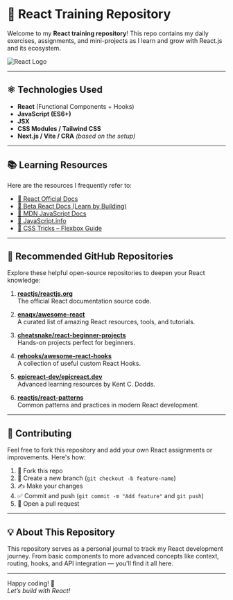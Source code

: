

# 📘 React Training Repository

Welcome to my **React training repository**! This repo contains my daily exercises, assignments, and mini-projects as I learn and grow with React.js and its ecosystem.

![React Logo](https://upload.wikimedia.org/wikipedia/commons/a/a7/React-icon.svg)

---

## ⚛️ Technologies Used

- **React** (Functional Components + Hooks)
- **JavaScript (ES6+)**
- **JSX**
- **CSS Modules / Tailwind CSS**
- **Next.js / Vite / CRA** *(based on the setup)*

---

## 📚 Learning Resources

Here are the resources I frequently refer to:

- [🔗 React Official Docs](https://react.dev/)
- [🔗 Beta React Docs (Learn by Building)](https://react.dev/learn)
- [🔗 MDN JavaScript Docs](https://developer.mozilla.org/en-US/docs/Web/JavaScript)
- [🔗 JavaScript.info](https://javascript.info/)
- [🔗 CSS Tricks – Flexbox Guide](https://css-tricks.com/snippets/css/a-guide-to-flexbox/)

---

## 🚀 Recommended GitHub Repositories

Explore these helpful open-source repositories to deepen your React knowledge:

1. **[reactjs/reactjs.org](https://github.com/reactjs/reactjs.org)**  
   The official React documentation source code.

2. **[enaqx/awesome-react](https://github.com/enaqx/awesome-react)**  
   A curated list of amazing React resources, tools, and tutorials.

3. **[cheatsnake/react-beginner-projects](https://github.com/cheatsnake/react-beginner-projects)**  
   Hands-on projects perfect for beginners.

4. **[rehooks/awesome-react-hooks](https://github.com/rehooks/awesome-react-hooks)**  
   A collection of useful custom React Hooks.

5. **[epicreact-dev/epicreact.dev](https://github.com/epicreact-dev/epicreact.dev)**  
   Advanced learning resources by Kent C. Dodds.

6. **[reactjs/react-patterns](https://github.com/reactjs/react-patterns)**  
   Common patterns and practices in modern React development.

---

## 🤝 Contributing

Feel free to fork this repository and add your own React assignments or improvements. Here's how:

1. 🍴 Fork this repo
2. 🔀 Create a new branch (`git checkout -b feature-name`)
3. ✍️ Make your changes
4. ✅ Commit and push (`git commit -m "Add feature"` and `git push`)
5. 🔁 Open a pull request

---

## 💡 About This Repository

This repository serves as a personal journal to track my React development journey. From basic components to more advanced concepts like context, routing, hooks, and API integration — you'll find it all here.

---

Happy coding! 🎉  
*Let’s build with React!*
